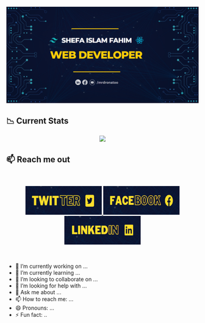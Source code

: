 [![Banner](https://raw.githubusercontent.com/dronatoo21/dronatoo21/5d989143829cf512416d6f37ba99bfe2b925a10d/git%20ban.png)](https://www.facebook.com/profile.php?id=100093659983951)

## :chart_with_downwards_trend: Current Stats

<p align="center">
  <img width="70%" src="https://github-readme-streak-stats.herokuapp.com?user=dronatoo21&theme=yeblu&date_format=M%20j%5B%2C%20Y%5D" />
</p>

## :mailbox: Reach me out
<br/>

[<p align="center"><img height="75" width="200" src="https://raw.githubusercontent.com/dronatoo21/dronatoo21/705406ada9f57a462641f0101851a34739d09f16/twitter.png">]()[ <img height="75" width="200" src="https://raw.githubusercontent.com/dronatoo21/dronatoo21/main/facebook.png">]()[<img height="75" 
 width="200" src="https://github.com/dronatoo21/dronatoo21/blob/main/linkedin.png"> </p>]()

 <br/>

- 🔭 I’m currently working on ...
- 🌱 I’m currently learning ...
- 👯 I’m looking to collaborate on ...
- 🤔 I’m looking for help with ...
- 💬 Ask me about ...
- 📫 How to reach me: ...
- 😄 Pronouns: ...
- ⚡ Fun fact: ..
